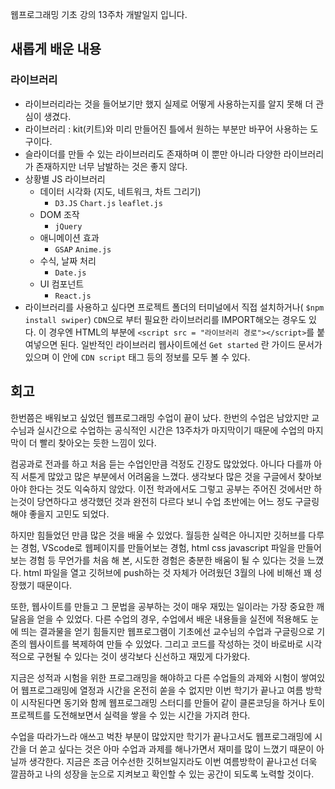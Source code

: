 웹프로그래밍 기초 강의 13주차 개발일지 입니다.


       
## 새롭게 배운 내용

  ### 라이브러리
  - 라이브러리라는 것을 들어보기만 했지 실제로 어떻게 사용하는지를 알지 못해 더 관심이 생겼다. 
  - 라이브러리 : kit(키트)와 미리 만들어진 틀에서 원하는 부분만 바꾸어 사용하는 도구이다. 
  - 슬라이더를 만들 수 있는 라이브러리도 존재하며 이 뿐만 아니라 다양한 라이브러리가 존재하지만 너무 남발하는 것은 좋지 않다. 
  - 상황별 JS 라이브러리
    - 데이터 시각화 (지도, 네트워크, 차트 그리기) 
      - `D3.JS` `Chart.js` `leaflet.js` 
    - DOM 조작 
      - `jQuery`
    - 애니메이션 효과 
      - `GSAP` `Anime.js` 
    - 수식, 날짜 처리
      - `Date.js`
    - UI 컴포넌트
      - `React.js` 
   - 라이브러리를 사용하고 싶다면 프로젝트 폴더의 터미널에서 직접 설치하거나( `$npm install swiper`) 
     `CDN`으로 부터 필요한 라이브러리를 IMPORT해오는 경우도 있다. 이 경우엔 HTML의 <HEAD>부분에 `<script src = "라이브러리 경로"></script>`를 붙여넣으면 된다. 일반적인 라이브러리 웹사이트에선 `Get started` 란 가이드 문서가 있으며 이 안에 `CDN script` 태그 등의 정보를 모두 볼 수 있다. 
  

## 회고 
   
   한번쯤은 배워보고 싶었던 웹프로그래밍 수업이 끝이 났다. 한번의 수업은 남았지만 교수님과 실시간으로 수업하는 공식적인 시간은 13주차가 마지막이기 때문에 수업의 마지막이 더 빨리 찾아오는 듯한 느낌이 있다. 
   
   컴공과로 전과를 하고 처음 듣는 수업인만큼 걱정도 긴장도 많았었다. 아니다 다를까 아직 서툰게 많았고 많은 부분에서 어려움을 느꼈다. 생각보다 많은 것을 구글에서 찾아보아야 한다는 것도 익숙하지 않았다. 이전 학과에서도 그렇고 공부는 주어진 것에서만 하는것이 당연하다고 생각했던 것과 완전히 다르다 보니 수업 초반에는 어느 정도 구글링해야 좋을지 고민도 되었다. 
     
   하지만 힘들었던 만큼 많은 것을 배울 수 있었다. 월등한 실력은 아니지만 깃허브를 다루는 경험, VScode로 웹페이지를 만들어보는 경험, html css javascript 파일을 만들어보는 경험 등 무언가를 처음 해 본, 시도한 경험은 충분한 배움이 될 수 있다는 것을 느꼈다. html 파일을 열고 깃허브에 push하는 것 자체가 어려웠던 3월의 나에 비해선 꽤 성장했기 때문이다. 
    
   또한, 웹사이트를 만들고 그 문법을 공부하는 것이 매우 재밌는 일이라는 가장 중요한 깨달음을 얻을 수 있었다. 다른 수업의 경우, 수업에서 배운 내용들을 실전에 적용해도 눈에 띄는 결과물을 얻기 힘들지만 웹프로그램이 기초에선 교수님의 수업과 구글링으로 기존의 웹사이트를 복제하여 만들 수 있었다. 그리고 코드를 작성하는 것이 바로바로 시각적으로 구현될 수 있다는 것이 생각보다 신선하고 재밌게 다가왔다. 
   
   지금은 성적과 시험을 위한 프로그래밍을 해야하고 다른 수업들의 과제와 시험이 쌓여있어 웹프로그래밍에 열정과 시간을 온전히 쏟을 수 없지만 이번 학기가 끝나고 여름 방학이 시작된다면 동기와 함께 웹프로그래밍 스터디를 만들어 같이 클론코딩을 하거나 토이 프로젝트를 도전해보면서 실력을 쌓을 수 있는 시간을 가지려 한다. 
       
   수업을 따라가느라 애쓰고 벅찬 부분이 많았지만 학기가 끝나고서도 웹프로그래밍에 시간을 더 쏟고 싶다는 것은 아마 수업과 과제를  해나가면서 재미를 많이 느꼈기 때문이 아닐까 생각한다. 지금은 조금 어수선한 깃허브일지라도 이번 여름방학이 끝나고선 더욱 깔끔하고 나의 성장을 눈으로 지켜보고 확인할 수 있는 공간이 되도록 노력할 것이다. 
